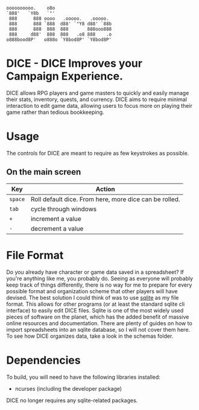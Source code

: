 ```
oooooooooo.    o8o                      
`888'   `Y8b   `"'                      
 888      888 oooo   .ooooo.   .ooooo.  
 888      888 `888  d88' `"Y8 d88' `88b 
 888      888  888  888       888ooo888 
 888     d88'  888  888   .o8 888    .o 
o888bood8P'   o888o `Y8bod8P' `Y8bod8P' 
```
                                        
# DICE - DICE Improves your Campaign Experience.

DICE allows RPG players and game masters to quickly and easily manage their stats, inventory, quests, and currency. DICE aims to require minimal interaction to edit game data, allowing users to focus more on playing their game rather than tedious bookkeeping.

# Usage
The controls for DICE are meant to require as few keystrokes as possible.

## On the main screen

Key      | Action
-------  | ------------------------------------------------------
`space`  | Roll default dice. From here, more dice can be rolled.
`tab`    | cycle through windows
`+`      | increment a value
`-`      | decrement a value


# File Format
Do you already have character or game data saved in a spreadsheet? If you're anything like me, you probably do. Seeing as everyone will probably keep track of things differently, there is no way for me to prepare for every possible format and organization scheme that other players will have devised. The best solution I could think of was to use [sqlite](https://www.sqlite.org/) as my file format. This allows for other programs (or at least the standard sqlite cli interface) to easily edit DICE files. Sqlite is one of the most widely used pieces of software on the planet, which has the added benefit of massive online resources and documentation. There are plenty of guides on how to import spreadsheets into an sqlite database, so I will not cover them here. To see how DICE organizes data, take a look in the schemas folder.

# Dependencies
To build, you will need to have the following libraries installed:

- ncurses (including the developer package)

DICE no longer requires any sqlite-related packages.
